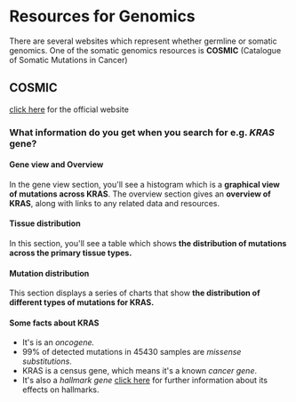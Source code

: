 # Resources for Genomics
There are several websites which represent whether germline or somatic genomics. One of the somatic genomics resources is **COSMIC** (Catalogue of Somatic Mutations in Cancer)

## COSMIC
[click here](https://cancer.sanger.ac.uk/cosmic) for the official website 

### What information do you get when you search for e.g. *KRAS* gene?

#### Gene view and Overview
In the gene view section, you'll see a histogram which is a **graphical view of mutations across KRAS**. The overview section gives an **overview of KRAS**, along with links to any related data and resources.

#### Tissue distribution
In this section, you'll see a table which shows **the distribution of mutations across the primary tissue types.**

#### Mutation distribution
This section displays a series of charts that show **the distribution of different types of mutations for KRAS.** 

#### Some facts about KRAS
- It's is an *oncogene.*
- 99% of detected mutations in 45430 samples are *missense substitutions*. 
- KRAS is a census gene, which means it's a known *cancer gene*.
- It's also a *hallmark gene* [click here](https://cancer.sanger.ac.uk/cosmic/census-page/KRAS) for further information about its effects on hallmarks.




